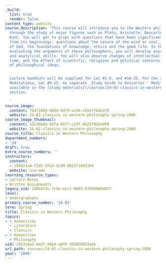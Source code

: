 ```yaml
---
_build:
  list: true
  render: false
content_type: website
course_description: 'This course will introduce you to the Western philosophical tradition,
  through the study of major figures such as Plato, Aristotle, Descartes, Hume, and
  Kant. You will get to grips with questions that have been significant to philosophy
  from its beginnings: questions about the nature of the mind or soul, the existence
  of God, the foundations of knowledge, ethics and the good life. In the process of
  evaluating the arguments of these philosophers, you will develop your own philosophical
  and analytical skills. You will also observe changes of intellectual outlook over
  time, and the effect of scientific, religious and political concerns on the development
  of philosophical ideas.


  Lecture handouts will be supplied for Lec #1-8, and #16-25. For the section on Descartes''
  Meditations, Lec #9-15, my separate _Study Guide to Descartes'' Meditations_ is
  available in the [study materials](/courses/24-01-classics-in-western-philosophy-spring-2006/pages/study-materials)
  section.

  '
course_image:
  content: 7b47100d-808d-0d79-acb6-c65ef7bda319
  website: 24-01-classics-in-western-philosophy-spring-2006
course_image_thumbnail:
  content: a3136b0a-8d7a-66f7-c23f-4525f9d2e409
  website: 24-01-classics-in-western-philosophy-spring-2006
course_title: Classics in Western Philosophy
department_numbers:
- '24'
draft: true
extra_course_numbers: ''
instructors:
  content:
  - c94921a4-f2a5-37a3-dc99-08157108d104
  website: ocw-www
learning_resource_types:
- Lecture Notes
- Written Assignments
legacy_uid: 2466473c-7c9a-ecc2-8801-57d5d9b0a037
level:
- Undergraduate
primary_course_number: '24.01'
term: Spring
title: Classics in Western Philosophy
topics:
- - Humanities
  - Literature
  - Classics
- - Humanities
  - Philosophy
uid: c953c0a2-4a3f-46b4-a0f0-305855853aeb
url_path: courses/24-01-classics-in-western-philosophy-spring-2006
year: '2006'
---
```

